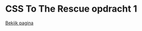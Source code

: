 # CSS To The Rescue opdracht 1

[Bekijk pagina](http://dennis-van-bennekom.github.io/minor-css-opdracht-1/)

